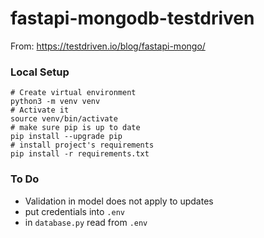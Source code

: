 # fastapi-mongodb-testdriven
From: https://testdriven.io/blog/fastapi-mongo/

### Local Setup

```
# Create virtual environment
python3 -m venv venv
# Activate it
source venv/bin/activate
# make sure pip is up to date
pip install --upgrade pip
# install project's requirements
pip install -r requirements.txt
```

### To Do
- Validation in model does not apply to updates
- put credentials into `.env`
- in `database.py` read from `.env`